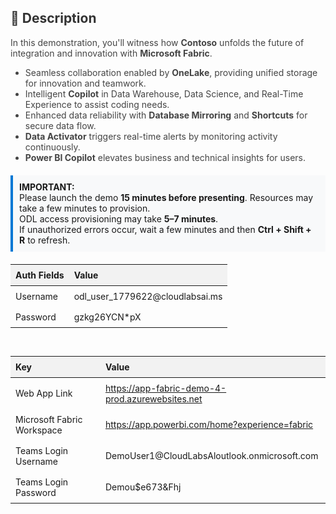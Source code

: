 <h2 style="color: #333;">📄 Description</h2>
<p style="font-size:14px; color:#444;">
In this demonstration, you'll witness how <strong>Contoso</strong> unfolds the future of integration and innovation with <strong>Microsoft Fabric</strong>.
</p>
<ul style="font-size:14px; color:#444;">
  <li>Seamless collaboration enabled by <strong>OneLake</strong>, providing unified storage for innovation and teamwork.</li>
  <li>Intelligent <strong>Copilot</strong> in Data Warehouse, Data Science, and Real-Time Experience to assist coding needs.</li>
  <li>Enhanced data reliability with <strong>Database Mirroring</strong> and <strong>Shortcuts</strong> for secure data flow.</li>
  <li><strong>Data Activator</strong> triggers real-time alerts by monitoring activity continuously.</li>
  <li><strong>Power BI Copilot</strong> elevates business and technical insights for users.</li>
</ul>

<div style="background:#f8f9fa; padding:10px; border-left:4px solid #0078d4; margin:20px 0;">
  <strong>IMPORTANT:</strong><br>
  Please launch the demo <strong>15 minutes before presenting</strong>. Resources may take a few minutes to provision.<br>
  ODL access provisioning may take <strong>5–7 minutes</strong>.<br>
  If unauthorized errors occur, wait a few minutes and then <strong>Ctrl + Shift + R</strong> to refresh.
</div>

<table style="width:100%; border-collapse:collapse; font-size:14px;">
  <thead>
    <tr style="background:#f2f2f2;">
      <th style="text-align:left; padding:8px;">Auth Fields</th>
      <th style="text-align:left; padding:8px;">Value</th>
    </tr>
  </thead>
  <tbody>
    <tr>
      <td style="padding:8px;">Username</td>
      <td style="padding:8px;">odl_user_1779622@cloudlabsai.ms</td>
    </tr>
    <tr>
      <td style="padding:8px;">Password</td>
      <td style="padding:8px;">gzkg26YCN*pX</td>
    </tr>
  </tbody>
</table>

<br>

<table style="width:100%; border-collapse:collapse; font-size:14px;">
  <thead>
    <tr style="background:#f2f2f2;">
      <th style="text-align:left; padding:8px;">Key</th>
      <th style="text-align:left; padding:8px;">Value</th>
    </tr>
  </thead>
  <tbody>
    <tr>
      <td style="padding:8px;">Web App Link</td>
      <td style="padding:8px;"><a href="https://app-fabric-demo-4-prod.azurewebsites.net" target="_blank">https://app-fabric-demo-4-prod.azurewebsites.net</a></td>
    </tr>
    <tr>
      <td style="padding:8px;">Microsoft Fabric Workspace</td>
      <td style="padding:8px;"><a href="https://app.powerbi.com/home?experience=fabric" target="_blank">https://app.powerbi.com/home?experience=fabric</a></td>
    </tr>
    <tr>
      <td style="padding:8px;">Teams Login Username</td>
      <td style="padding:8px;">DemoUser1@CloudLabsAloutlook.onmicrosoft.com</td>
    </tr>
    <tr>
      <td style="padding:8px;">Teams Login Password</td>
      <td style="padding:8px;">Demou$e673&Fhj</td>
    </tr>
  </tbody>
</table>
